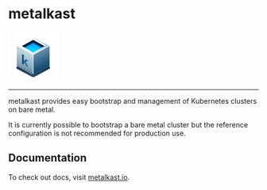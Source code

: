 # metalkast

<img src="https://github.com/metalkast/metalkast/raw/main/docs/public/metalkast.png" width="100">

---

metalkast provides easy bootstrap and management of Kubernetes clusters on bare metal.

It is currently possible to bootstrap a bare metal cluster but the reference configuration is not recommended for production use.

## Documentation

To check out docs, visit [metalkast.io](https://metalkast.io).
